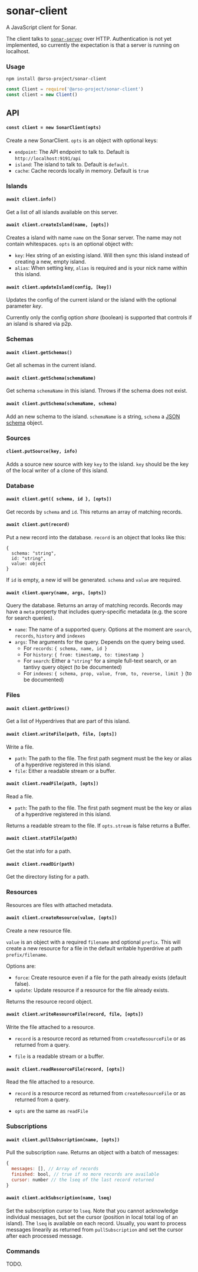 # sonar-client

A JavaScript client for Sonar.

The client talks to [`sonar-server`](../sonar-server/README.md) over HTTP. Authentication is not yet implemented, so currently the expectation is that a server is running on localhost.

### Usage

`npm install @arso-project/sonar-client`

```javascript
const Client = require('@arso-project/sonar-client')
const client = new Client()

```

## API

#### `const client = new SonarClient(opts)`

Create a new SonarClient. `opts` is an object with optional keys:

- `endpoint`: The API endpoint to talk to. Default is `http://localhost:9191/api`
- `island`: The island to talk to. Default is `default`.
- `cache`: Cache records locally in memory. Default is `true`

### Islands

#### `await client.info()`

Get a list of all islands available on this server.

#### `await client.createIsland(name, [opts])`

Creates a island with name `name` on the Sonar server. The name may not contain whitespaces. `opts` is an optional object with:

- `key`: Hex string of an existing island. Will then sync this island instead of creating a new, empty island.
- `alias`: When setting key, `alias` is required and is your nick name within this island.

#### `await client.updateIsland(config, [key])`

Updates the config of the current island or the island with the optional parameter *key*.

Currently only the config option *share* (boolean) is supported that controls if an island is shared via p2p.

### Schemas

#### `await client.getSchemas()`

Get all schemas in the current island.

#### `await client.getSchema(schemaName)`

Get schema `schemaName` in this island. Throws if the schema does not exist.

#### `await client.putSchema(schemaName, schema)`

Add an new schema to the island. `schemaName` is a string, `schema` a [JSON schema](https://json-schema.org/) object.

### Sources

#### `client.putSource(key, info)`

Adds a source new source with key `key` to the island. `key` should be the key of the local writer of a clone of this island.

### Database

#### `await client.get({ schema, id }, [opts])`

Get records by `schema` and `id`. This returns an array of matching records.

#### `await client.put(record)`

Put a new record into the database. `record` is an object that looks like this:
```
{
  schema: "string",
  id: "string",
  value: object
}
```

If `id` is empty, a new id will be generated. `schema` and `value` are required.

#### `await client.query(name, args, [opts])`

Query the database. Returns an array of matching records. Records may have a `meta` property that includes query-specific metadata (e.g. the score for search queries).

* `name`: The name of a supported query. Options at the moment are `search`, `records`, `history` and `indexes`
* `args`: The arguments for the query. Depends on the query being used.
    * For `records`: `{ schema, name, id }`
    * For `history`: `{ from: timestamp, to: timestamp }`
    * For `search`: Either a `"string"` for a simple full-text search, or an tantivy query object (to be documented)
    * For `indexes`: `{ schema, prop, value, from, to, reverse, limit }` (to be documented)


### Files

#### `await client.getDrives()`

Get a list of Hyperdrives that are part of this island.

#### `await client.writeFile(path, file, [opts])`

Write a file. 
* `path`: The path to the file. The first path segment must be the key or alias of a hyperdrive registered in this island.
* `file`: Either a readable stream or a buffer.

#### `await client.readFile(path, [opts])`

Read a file. 

* `path`: The path to the file. The first path segment must be the key or alias of a hyperdrive registered in this island.

Returns a readable stream to the file. If `opts.stream` is false returns a Buffer.

#### `await client.statFile(path)`

Get the stat info for a path.

#### `await client.readDir(path)`

Get the directory listing for a path.


### Resources

Resources are files with attached metadata.

#### `await client.createResource(value, [opts])`

Create a new resource file.

`value` is an object with a required `filename` and optional `prefix`. This will create a new resource for a file in the default writable hyperdrive at path `prefix/filename`. 

Options are: 

* `force`: Create resource even if a file for the path already exists (default false).
* `update`: Update resource if a resource for the file already exists.

Returns the resource record object.

#### `await client.writeResourceFile(record, file, [opts])`

Write the file attached to a resource. 

* `record` is a resource record as returned from `createResourceFile` or as returned from a query.

* `file` is a readable stream or a buffer.

#### `await client.readResourceFile(record, [opts])`

Read the file attached to a resource. 

* `record` is a resource record as returned from `createResourceFile` or as returned from a query.

* `opts` are the same as `readFile`

### Subscriptions

#### `await client.pullSubscription(name, [opts])`

Pull the subscription `name`. Returns an object with a batch of messages:
```javascript
{
  messages: [], // Array of records
  finished: bool, // true if no more records are available
  cursor: number // the lseq of the last record returned
}
```

#### `await client.ackSubscription(name, lseq)`

Set the subscription cursor to `lseq`. Note that you cannot acknowledge individual messages, but set the cursor (position in local total log of an island). The `lseq` is available on each record. Usually, you want to process messages linearily as returned from `pullSubscription` and set the cursor after each processed message.

### Commands

TODO.


